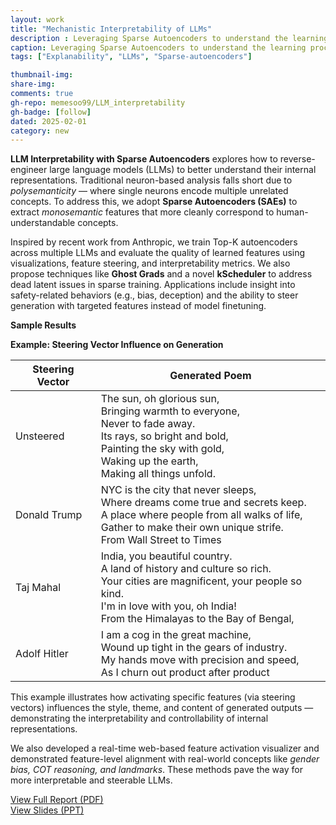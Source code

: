 ```yaml
---
layout: work
title: "Mechanistic Interpretability of LLMs"
description : Leveraging Sparse Autoencoders to understand the learning process of an LLM
caption: Leveraging Sparse Autoencoders to understand the learning process of an LLM
tags: ["Explanability", "LLMs", "Sparse-autoencoders"]

thumbnail-img: 
share-img: 
comments: true
gh-repo: memesoo99/LLM_interpretability
gh-badge: [follow]
dated: 2025-02-01
category: new
---
```

<div class="row justify-content-sm-center">
  <div class="col-sm-8 mt-3 mt-md-0">
    <p>
      <strong>LLM Interpretability with Sparse Autoencoders</strong> explores how to reverse-engineer large language models (LLMs) to better understand their internal representations. 
      Traditional neuron-based analysis falls short due to <em>polysemanticity</em> — where single neurons encode multiple unrelated concepts. 
      To address this, we adopt <strong>Sparse Autoencoders (SAEs)</strong> to extract <em>monosemantic</em> features that more cleanly correspond to human-understandable concepts.
    </p>
    <p>
      Inspired by recent work from Anthropic, we train Top-K autoencoders across multiple LLMs and evaluate the quality of learned features using visualizations, feature steering, and interpretability metrics.
      We also propose techniques like <strong>Ghost Grads</strong> and a novel <strong>kScheduler</strong> to address dead latent issues in sparse training.
      Applications include insight into safety-related behaviors (e.g., bias, deception) and the ability to steer generation with targeted features instead of model finetuning.
    </p>
    <p><strong>Sample Results</strong></p>
    <p><strong>Example: Steering Vector Influence on Generation</strong></p>
    <table class="table table-bordered">
      <thead>
        <tr>
          <th>Steering Vector</th>
          <th>Generated Poem</th>
        </tr>
      </thead>
      <tbody>
        <tr>
          <td>Unsteered</td>
          <td>
            The sun, oh glorious sun,<br>
            Bringing warmth to everyone,<br>
            Never to fade away.<br>
            Its rays, so bright and bold,<br>
            Painting the sky with gold,<br>
            Waking up the earth,<br>
            Making all things unfold.
          </td>
        </tr>
        <tr>
          <td>Donald Trump</td>
          <td>
            NYC is the city that never sleeps,<br>
            Where dreams come true and secrets keep.<br>
            A place where people from all walks of life,<br>
            Gather to make their own unique strife.<br>
            From Wall Street to Times
          </td>
        </tr>
        <tr>
          <td>Taj Mahal</td>
          <td>
            India, you beautiful country.<br>
            A land of history and culture so rich.<br>
            Your cities are magnificent, your people so kind.<br>
            I'm in love with you, oh India!<br>
            From the Himalayas to the Bay of Bengal,
          </td>
        </tr>
        <tr>
          <td>Adolf Hitler</td>
          <td>
            I am a cog in the great machine,<br>
            Wound up tight in the gears of industry.<br>
            My hands move with precision and speed,<br>
            As I churn out product after product
          </td>
        </tr>
      </tbody>
    </table>
    <p>
      This example illustrates how activating specific features (via steering vectors) influences the style, theme, and content of generated outputs — demonstrating the interpretability and controllability of internal representations.
    </p>
    <p>
      We also developed a real-time web-based feature activation visualizer and demonstrated feature-level alignment with real-world concepts like <em>gender bias, COT reasoning, and landmarks</em>. 
      These methods pave the way for more interpretable and steerable LLMs.
    </p>
  </div>
</div>

<div class="row mt-5">
  <div class="col-sm-6 text-center">
    <a href="https://drive.google.com/file/d/1D7_c-u_7fiNS_NdLD66xg1ItM7YH1leT/view?usp=sharing" class="btn btn-primary" target="_blank">
      View Full Report (PDF)
    </a>
  </div>
  <div class="col-sm-6 text-center">
    <a href="https://docs.google.com/presentation/d/1VfSVlCjON-ypxgxc76mzgpa3l15qYOTrWChKYaZLTig/edit?usp=sharing" class="btn btn-secondary" target="_blank">
      View Slides (PPT)
    </a>
  </div>
</div>

